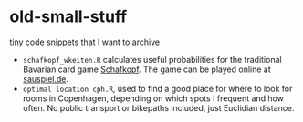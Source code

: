 # old-small-stuff
tiny code snippets that I want to archive

+ `schafkopf_wkeiten.R` calculates useful probabilities for the traditional Bavarian card game [Schafkopf](https://en.wikipedia.org/wiki/Schafkopf). The game can be played online at [sauspiel.de](https://www.sauspiel.de).
+ `optimal location cph.R`, used to find a good place for where to look for rooms in Copenhagen, depending on which spots I frequent and how often. No public transport or bikepaths included, just Euclidian distance.
